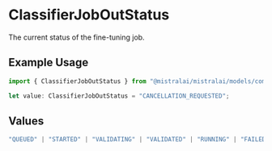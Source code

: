 # ClassifierJobOutStatus

The current status of the fine-tuning job.

## Example Usage

```typescript
import { ClassifierJobOutStatus } from "@mistralai/mistralai/models/components";

let value: ClassifierJobOutStatus = "CANCELLATION_REQUESTED";
```

## Values

```typescript
"QUEUED" | "STARTED" | "VALIDATING" | "VALIDATED" | "RUNNING" | "FAILED_VALIDATION" | "FAILED" | "SUCCESS" | "CANCELLED" | "CANCELLATION_REQUESTED"
```
